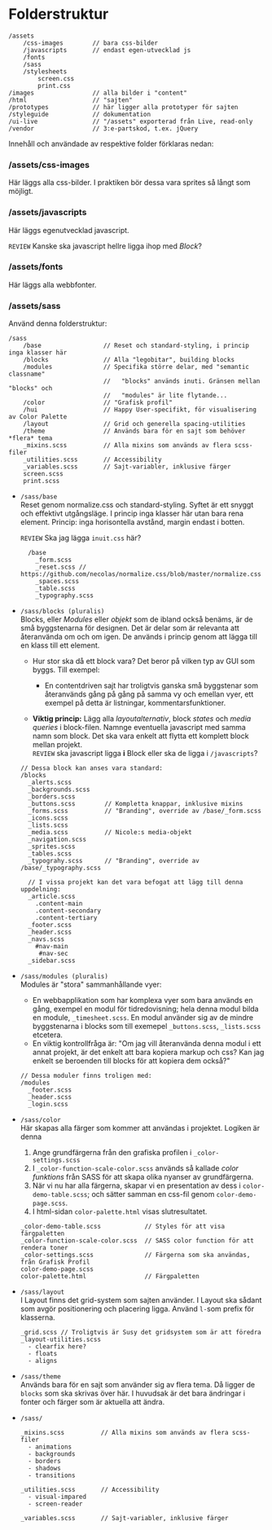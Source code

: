 # Folderstruktur


````
/assets
    /css-images        // bara css-bilder
    /javascripts       // endast egen-utvecklad js
    /fonts
    /sass
    /stylesheets
        screen.css
        print.css
/images                // alla bilder i "content"
/html                  // "sajten"
/prototypes            // här ligger alla prototyper för sajten
/styleguide            // dokumentation
/ui-live               // "/assets" exporterad från Live, read-only
/vendor                // 3:e-partskod, t.ex. jQuery 
````
Innehåll och användade av respektive folder förklaras nedan:

### /assets/css-images

Här läggs alla css-bilder. I praktiken bör dessa vara sprites så långt som möjligt.

### /assets/javascripts

Här läggs egenutvecklad javascript.

`REVIEW` Kanske ska javascript hellre ligga ihop med *Block*?

### /assets/fonts

Här läggs alla webbfonter.

### /assets/sass

Använd denna folderstruktur:

````
/sass
    /base                 // Reset och standard-styling, i princip inga klasser här
    /blocks               // Alla "legobitar", building blocks
    /modules              // Specifika större delar, med "semantic classname"
                          //   "blocks" används inuti. Gränsen mellan "blocks" och 
                          //   "modules" är lite flytande...
    /color                // "Grafisk profil"
    /hui                  // Happy User-specifikt, för visualisering av Color Palette
    /layout               // Grid och generella spacing-utilities
    /theme                // Används bara för en sajt som behöver *flera* tema
    _mixins.scss          // Alla mixins som används av flera scss-filer
    _utilities.scss       // Accessibility
    _variables.scss       // Sajt-variabler, inklusive färger
    screen.scss
    print.scss
````

* `/sass/base`  
Reset genom normalize.css och standard-styling. Syftet är ett snyggt och effektivt utgångsläge. I princip inga klasser här utan bara rena element. Princip: inga horisontella avstånd, margin endast i botten.
      
    `REVIEW` Ska jag lägga `inuit.css` här?

    ````
      /base 
        _form.scss
        _reset.scss // https://github.com/necolas/normalize.css/blob/master/normalize.css
        _spaces.scss
        _table.scss
        _typography.scss
    ````

* ``/sass/blocks (pluralis)``    
Blocks, eller *Modules* eller *objekt* som de ibland också benäms, är de små byggstenarna för designen. Det är delar som är relevanta att återanvända om och om igen. De används i princip genom att lägga till en klass till ett element.
  
    * Hur stor ska då ett block vara? Det beror på vilken typ av GUI som byggs. Till exempel: 
        * En contentdriven sajt har troligtvis ganska små byggstenar som återanvänds gång på gång på samma vy och emellan vyer, ett exempel på detta är listningar, kommentarsfunktioner. 
  
    * **Viktig princip:** Lägg alla *layoutalternativ*, block *states* och *media queries* i block-filen. Namnge eventuella javascript med samma namn som block. Det ska vara enkelt att flytta ett komplett block mellan projekt.  
`REVIEW` ska javascript ligga **i** Block eller ska de ligga i `/javascripts`?

    ````
    // Dessa block kan anses vara standard:
    /blocks
      _alerts.scss
      _backgrounds.scss
      _borders.scss
      _buttons.scss        // Kompletta knappar, inklusive mixins
      _forms.scss          // "Branding", override av /base/_form.scss
      _icons.scss
      _lists.scss
      _media.scss          // Nicole:s media-objekt
      _navigation.scss
      _sprites.scss
      _tables.scss
      _typograhy.scss      // "Branding", override av /base/_typography.scss
    
      // I vissa projekt kan det vara befogat att lägg till denna uppdelning:
      _article.scss
        .content-main
        .content-secondary
        .content-tertiary
      _footer.scss
      _header.scss
      _navs.scss
        #nav-main
         #nav-sec
      _sidebar.scss
    ````

* ``/sass/modules (pluralis)``    
Modules är "stora" sammanhållande vyer:

    * En webbapplikation som har komplexa vyer som bara används en gång, exempel en modul för tidredovisning; hela denna modul bilda en module, `_timesheet.scss`. En modul använder sig av de mindre byggstenarna i blocks som till exemepel `_buttons.scss`, `_lists.scss` etcetera.
    * En viktig kontrollfråga är: "Om jag vill återanvända denna modul i ett annat projekt, är det enkelt att bara kopiera markup och css? Kan jag enkelt se beroenden till blocks för att kopiera dem också?"

    ````
    // Dessa moduler finns troligen med:
    /modules
      _footer.scss
      _header.scss
      _login.scss
    ````

* `/sass/color`    
  Här skapas alla färger som kommer att användas i projektet. Logiken är denna
    1. Ange grundfärgerna från den grafiska profilen i `_color-settings.scss`
    2. I `_color-function-scale-color.scss` används så kallade *color funktions* från SASS för att skapa olika nyanser av grundfärgerna.
    3. När vi nu har alla färgerna, skapar vi en presentation av dess i `color-demo-table.scss`; och sätter samman en css-fil genom `color-demo-page.scss`.
    4. I html-sidan `color-palette.html` visas slutresultatet.

    ````
    _color-demo-table.scss            // Styles för att visa färgpaletten
    _color-function-scale-color.scss  // SASS color function för att rendera toner
    _color-settings.scss              // Färgerna som ska användas, från Grafisk Profil
    color-demo-page.scss
    color-palette.html                // Färgpaletten
    ````
    
* `/sass/layout`    
I Layout finns det grid-system som sajten använder. I Layout ska sådant som avgör positionering och placering ligga. Använd `l-`som prefix för klasserna.

    ````
    _grid.scss // Troligtvis är Susy det gridsystem som är att föredra
    _layout-utilities.scss
      - clearfix here?
      - floats
      - aligns
    ````
    
* `/sass/theme`    
Används bara för en sajt som använder sig av flera tema. Då ligger de `blocks` som ska skrivas över här. I huvudsak är det bara ändringar i fonter och färger som är aktuella att ändra.

* `/sass/`    

    ```` 
    _mixins.scss          // Alla mixins som används av flera scss-filer
      - animations          
      - backgrounds     
      - borders         
      - shadows         
      - transitions     
    ````

    ````
    _utilities.scss       // Accessibility
      - visual-impared
      - screen-reader
    ````

    ````
    _variables.scss       // Sajt-variabler, inklusive färger
    ````












